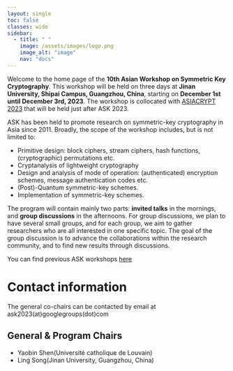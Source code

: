 ```yaml
---
layout: single
toc: false
classes: wide
sidebar:  
  - title: " "
    image: /assets/images/logo.png
    image_alt: "image"
    nav: "docs"
---
```


Welcome to the home page of the **10th Asian Workshop on Symmetric Key Cryptography**. This workshop will be held on three days at **Jinan University, Shipai Campus, Guangzhou, China**, starting on **December 1st until December 3rd, 2023**. The workshop is collocated with [ASIACRYPT 2023](https://asiacrypt.iacr.org/2023/) that will be held just after ASK 2023.

ASK has been held to promote research on symmetric-key cryptography in Asia since 2011. Broadly, the scope of the workshop includes, but is not limited to:

- Primitive design: block ciphers, stream ciphers, hash functions, (cryptographic) permutations etc.
- Cryptanalysis of lightweight cryptography
- Design and analysis of mode of operation: (authenticated) encryption schemes, message authentication codes etc.
- (Post)-Quantum symmetric-key schemes.
- Implementation of symmetric-key schemes.

The program will contain mainly two parts: **invited talks** in the mornings, and **group discussions** in the afternoons. For group discussions, we plan to have several small groups, and for each group, we aim to gather researchers who are all interested in one specific topic. The goal of the group discussion is to advance the collaborations within the research community, and to find new results through discussions.

You can find previous ASK workshops [here](https://askworkshop.github.io/ask/)


# Contact information

The general co-chairs can be contacted by email at ask2023(at)googlegroups(dot)com

## General & Program Chairs
<ul>
<li>Yaobin Shen(Université catholique de Louvain)</li>
<li>Ling Song(Jinan University, Guangzhou, China)</li>
</ul>

